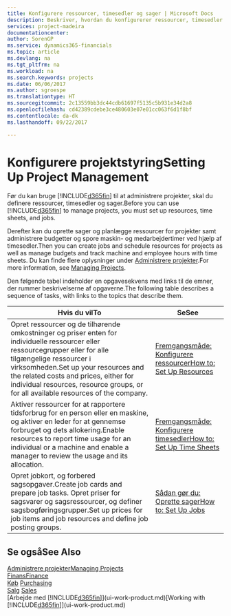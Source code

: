 ```yaml
---
title: Konfigurere ressourcer, timesedler og sager | Microsoft Docs
description: Beskriver, hvordan du konfigurerer ressourcer, timesedler og sager til at administrere projekter.
services: project-madeira
documentationcenter: 
author: SorenGP
ms.service: dynamics365-financials
ms.topic: article
ms.devlang: na
ms.tgt_pltfrm: na
ms.workload: na
ms.search.keywords: projects
ms.date: 06/06/2017
ms.author: sgroespe
ms.translationtype: HT
ms.sourcegitcommit: 2c13559bb3dc44cdb61697f5135c5b931e34d2a8
ms.openlocfilehash: cd42389cdebe3ce480603e07e01cc063f6d1f8bf
ms.contentlocale: da-dk
ms.lasthandoff: 09/22/2017

---
```

# <a name="setting-up-project-management"></a><span data-ttu-id="4da88-103">Konfigurere projektstyring</span><span class="sxs-lookup"><span data-stu-id="4da88-103">Setting Up Project Management</span></span>
<span data-ttu-id="4da88-104">Før du kan bruge [!INCLUDE[d365fin](includes/d365fin_md.md)] til at administrere projekter, skal du definere ressourcer, timesedler og sager.</span><span class="sxs-lookup"><span data-stu-id="4da88-104">Before you can use [!INCLUDE[d365fin](includes/d365fin_md.md)] to manage projects, you must set up resources, time sheets, and jobs.</span></span>

<span data-ttu-id="4da88-105">Derefter kan du oprette sager og planlægge ressourcer for projekter samt administrere budgetter og spore maskin- og medarbejdertimer ved hjælp af timesedler.</span><span class="sxs-lookup"><span data-stu-id="4da88-105">Then you can create jobs and schedule resources for projects as well as manage budgets and track machine and employee hours with time sheets.</span></span> <span data-ttu-id="4da88-106">Du kan finde flere oplysninger under [Administrere projekter](projects-manage-projects.md).</span><span class="sxs-lookup"><span data-stu-id="4da88-106">For more information, see [Managing Projects](projects-manage-projects.md).</span></span>  

<span data-ttu-id="4da88-107">Den følgende tabel indeholder en opgavesekvens med links til de emner, der rummer beskrivelserne af opgaverne.</span><span class="sxs-lookup"><span data-stu-id="4da88-107">The following table describes a sequence of tasks, with links to the topics that describe them.</span></span>

| <span data-ttu-id="4da88-108">Hvis du vil</span><span class="sxs-lookup"><span data-stu-id="4da88-108">To</span></span> | <span data-ttu-id="4da88-109">Se</span><span class="sxs-lookup"><span data-stu-id="4da88-109">See</span></span> |
| --- | --- |
| <span data-ttu-id="4da88-110">Opret ressourcer og de tilhørende omkostninger og priser enten for individuelle ressourcer eller ressourcegrupper eller for alle tilgængelige ressourcer i virksomheden.</span><span class="sxs-lookup"><span data-stu-id="4da88-110">Set up your resources and the related costs and prices, either for individual resources, resource groups, or for all available resources of the company.</span></span> |[<span data-ttu-id="4da88-111">Fremgangsmåde: Konfigurere ressourcer</span><span class="sxs-lookup"><span data-stu-id="4da88-111">How to: Set Up Resources</span></span>](projects-how-setup-resources.md) |
| <span data-ttu-id="4da88-112">Aktiver ressourcer for at rapportere tidsforbrug for en person eller en maskine, og aktiver en leder for at gennemse forbruget og dets allokering.</span><span class="sxs-lookup"><span data-stu-id="4da88-112">Enable resources to report time usage for an individual or a machine and enable a manager to review the usage and its allocation.</span></span> |[<span data-ttu-id="4da88-113">Fremgangsmåde: Konfigurere timesedler</span><span class="sxs-lookup"><span data-stu-id="4da88-113">How to: Set Up Time Sheets</span></span>](projects-how-setup-time-sheets.md) |
| <span data-ttu-id="4da88-114">Opret jobkort, og forbered sagsopgaver.</span><span class="sxs-lookup"><span data-stu-id="4da88-114">Create job cards and prepare job tasks.</span></span> <span data-ttu-id="4da88-115">Opret priser for sagsvarer og sagsressourcer, og definer sagsbogføringsgrupper.</span><span class="sxs-lookup"><span data-stu-id="4da88-115">Set up prices for job items and job resources and define job posting groups.</span></span> |[<span data-ttu-id="4da88-116">Sådan gør du: Oprette sager</span><span class="sxs-lookup"><span data-stu-id="4da88-116">How to: Set Up Jobs</span></span>](projects-how-setup-jobs.md) |

## <a name="see-also"></a><span data-ttu-id="4da88-117">Se også</span><span class="sxs-lookup"><span data-stu-id="4da88-117">See Also</span></span>
[<span data-ttu-id="4da88-118">Administrere projekter</span><span class="sxs-lookup"><span data-stu-id="4da88-118">Managing Projects</span></span>](projects-manage-projects.md)  
[<span data-ttu-id="4da88-119">Finans</span><span class="sxs-lookup"><span data-stu-id="4da88-119">Finance</span></span>](finance.md)  
<span data-ttu-id="4da88-120">[Køb](purchasing-manage-purchasing.md)       </span><span class="sxs-lookup"><span data-stu-id="4da88-120">[Purchasing](purchasing-manage-purchasing.md)       </span></span>  
<span data-ttu-id="4da88-121">[Salg](sales-manage-sales.md)   </span><span class="sxs-lookup"><span data-stu-id="4da88-121">[Sales](sales-manage-sales.md)   </span></span>  
<span data-ttu-id="4da88-122">[Arbejde med [!INCLUDE[d365fin](includes/d365fin_md.md)]](ui-work-product.md)</span><span class="sxs-lookup"><span data-stu-id="4da88-122">[Working with [!INCLUDE[d365fin](includes/d365fin_md.md)]](ui-work-product.md)</span></span>  

